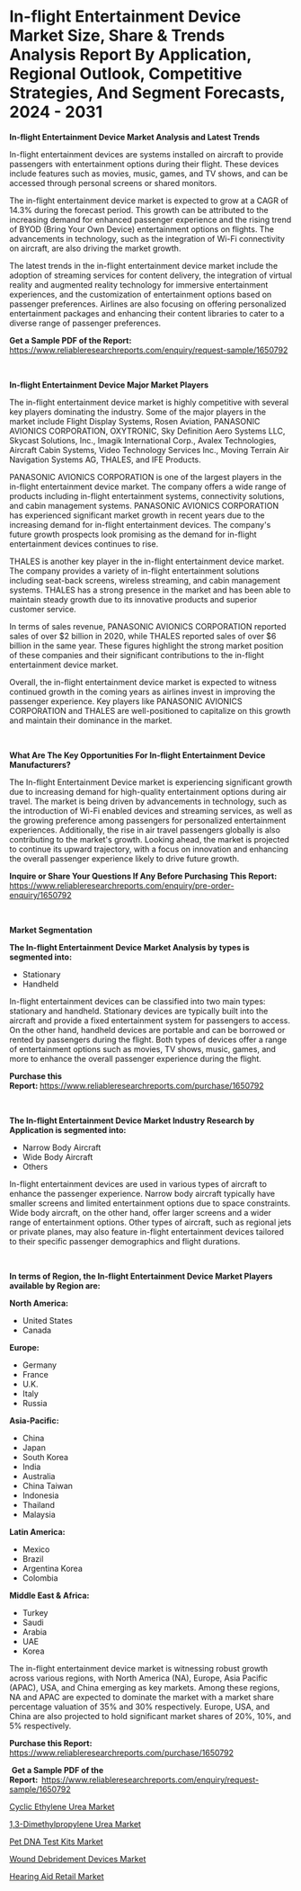 <p><h1>In-flight Entertainment Device Market Size, Share & Trends Analysis Report By Application, Regional Outlook, Competitive Strategies, And Segment Forecasts, 2024 - 2031</h1></p><p><strong>In-flight Entertainment Device Market Analysis and Latest Trends</strong></p>
<p><p>In-flight entertainment devices are systems installed on aircraft to provide passengers with entertainment options during their flight. These devices include features such as movies, music, games, and TV shows, and can be accessed through personal screens or shared monitors.</p><p>The in-flight entertainment device market is expected to grow at a CAGR of 14.3% during the forecast period. This growth can be attributed to the increasing demand for enhanced passenger experience and the rising trend of BYOD (Bring Your Own Device) entertainment options on flights. The advancements in technology, such as the integration of Wi-Fi connectivity on aircraft, are also driving the market growth.</p><p>The latest trends in the in-flight entertainment device market include the adoption of streaming services for content delivery, the integration of virtual reality and augmented reality technology for immersive entertainment experiences, and the customization of entertainment options based on passenger preferences. Airlines are also focusing on offering personalized entertainment packages and enhancing their content libraries to cater to a diverse range of passenger preferences.</p></p>
<p><strong>Get a Sample PDF of the Report:&nbsp;</strong> <a href="https://www.reliableresearchreports.com/enquiry/request-sample/1650792">https://www.reliableresearchreports.com/enquiry/request-sample/1650792</a></p>
<p>&nbsp;</p>
<p><strong>In-flight Entertainment Device Major Market Players</strong></p>
<p><p>The in-flight entertainment device market is highly competitive with several key players dominating the industry. Some of the major players in the market include Flight Display Systems, Rosen Aviation, PANASONIC AVIONICS CORPORATION, OXYTRONIC, Sky Definition Aero Systems LLC, Skycast Solutions, Inc., Imagik International Corp., Avalex Technologies, Aircraft Cabin Systems, Video Technology Services Inc., Moving Terrain Air Navigation Systems AG, THALES, and IFE Products.</p><p>PANASONIC AVIONICS CORPORATION is one of the largest players in the in-flight entertainment device market. The company offers a wide range of products including in-flight entertainment systems, connectivity solutions, and cabin management systems. PANASONIC AVIONICS CORPORATION has experienced significant market growth in recent years due to the increasing demand for in-flight entertainment devices. The company's future growth prospects look promising as the demand for in-flight entertainment devices continues to rise.</p><p>THALES is another key player in the in-flight entertainment device market. The company provides a variety of in-flight entertainment solutions including seat-back screens, wireless streaming, and cabin management systems. THALES has a strong presence in the market and has been able to maintain steady growth due to its innovative products and superior customer service.</p><p>In terms of sales revenue, PANASONIC AVIONICS CORPORATION reported sales of over $2 billion in 2020, while THALES reported sales of over $6 billion in the same year. These figures highlight the strong market position of these companies and their significant contributions to the in-flight entertainment device market.</p><p>Overall, the in-flight entertainment device market is expected to witness continued growth in the coming years as airlines invest in improving the passenger experience. Key players like PANASONIC AVIONICS CORPORATION and THALES are well-positioned to capitalize on this growth and maintain their dominance in the market.</p></p>
<p>&nbsp;</p>
<p><strong>What Are The Key Opportunities For In-flight Entertainment Device Manufacturers?</strong></p>
<p><p>The In-flight Entertainment Device market is experiencing significant growth due to increasing demand for high-quality entertainment options during air travel. The market is being driven by advancements in technology, such as the introduction of Wi-Fi enabled devices and streaming services, as well as the growing preference among passengers for personalized entertainment experiences. Additionally, the rise in air travel passengers globally is also contributing to the market's growth. Looking ahead, the market is projected to continue its upward trajectory, with a focus on innovation and enhancing the overall passenger experience likely to drive future growth.</p></p>
<p><strong>Inquire or Share Your Questions If Any Before Purchasing This Report:</strong> <a href="https://www.reliableresearchreports.com/enquiry/pre-order-enquiry/1650792">https://www.reliableresearchreports.com/enquiry/pre-order-enquiry/1650792</a></p>
<p>&nbsp;</p>
<p><strong>Market Segmentation</strong></p>
<p><strong>The In-flight Entertainment Device Market Analysis by types is segmented into:</strong></p>
<p><ul><li>Stationary</li><li>Handheld</li></ul></p>
<p><p>In-flight entertainment devices can be classified into two main types: stationary and handheld. Stationary devices are typically built into the aircraft and provide a fixed entertainment system for passengers to access. On the other hand, handheld devices are portable and can be borrowed or rented by passengers during the flight. Both types of devices offer a range of entertainment options such as movies, TV shows, music, games, and more to enhance the overall passenger experience during the flight.</p></p>
<p><strong>Purchase this Report:&nbsp;</strong><a href="https://www.reliableresearchreports.com/purchase/1650792">https://www.reliableresearchreports.com/purchase/1650792</a></p>
<p>&nbsp;</p>
<p><strong>The In-flight Entertainment Device Market Industry Research by Application is segmented into:</strong></p>
<p><ul><li>Narrow Body Aircraft</li><li>Wide Body Aircraft</li><li>Others</li></ul></p>
<p><p>In-flight entertainment devices are used in various types of aircraft to enhance the passenger experience. Narrow body aircraft typically have smaller screens and limited entertainment options due to space constraints. Wide body aircraft, on the other hand, offer larger screens and a wider range of entertainment options. Other types of aircraft, such as regional jets or private planes, may also feature in-flight entertainment devices tailored to their specific passenger demographics and flight durations.</p></p>
<p>&nbsp;</p>
<p><strong>In terms of Region, the In-flight Entertainment Device Market Players available by Region are:</strong></p>
<p>
    <p> <strong> North America: </strong>
        <ul>
            <li>United States</li>
            <li>Canada</li>
        </ul>
        </p> 
    <p> <strong> Europe: </strong>
        <ul>
            <li>Germany</li>
            <li>France</li>
            <li>U.K.</li>
            <li>Italy</li>
            <li>Russia</li>
        </ul>
        </p> 
    <p> <strong> Asia-Pacific: </strong>
        <ul>
            <li>China</li>
            <li>Japan</li>
            <li>South Korea</li>
            <li>India</li>
            <li>Australia</li>
            <li>China Taiwan</li>
            <li>Indonesia</li>
            <li>Thailand</li>
            <li>Malaysia</li>
        </ul>
        </p> 
    <p> <strong> Latin America: </strong>
        <ul>
            <li>Mexico</li>
            <li>Brazil</li>
            <li>Argentina Korea</li>
            <li>Colombia</li>
        </ul>
        </p> 
    <p> <strong> Middle East & Africa: </strong>
        <ul>
            <li>Turkey</li>
            <li>Saudi</li>
            <li>Arabia</li>
            <li>UAE</li>
            <li>Korea</li>
        </ul>
    </p>
    </p>
<p><p>The in-flight entertainment device market is witnessing robust growth across various regions, with North America (NA), Europe, Asia Pacific (APAC), USA, and China emerging as key markets. Among these regions, NA and APAC are expected to dominate the market with a market share percentage valuation of 35% and 30% respectively. Europe, USA, and China are also projected to hold significant market shares of 20%, 10%, and 5% respectively.</p></p>
<p><strong>Purchase this Report: </strong><a href="https://www.reliableresearchreports.com/purchase/1650792">https://www.reliableresearchreports.com/purchase/1650792</a></p>
<p>&nbsp;<strong>Get a Sample PDF of the Report:&nbsp;&nbsp;</strong><a href="https://www.reliableresearchreports.com/enquiry/request-sample/1650792">https://www.reliableresearchreports.com/enquiry/request-sample/1650792</a></p>
<p><strong></strong></p>
<p><p><a href="https://github.com/juniordelafrance/Market-Research-Report-List-1/blob/main/cyclic-ethylene-urea-market.md">Cyclic Ethylene Urea Market</a></p><p><a href="https://github.com/rahu1506/Market-Research-Report-List-2/blob/main/13-dimethylpropylene-urea-market.md">1,3-Dimethylpropylene Urea Market</a></p><p><a href="https://medium.com/@katlynbauch/pet-dna-test-kits-market-insights-into-market-cagr-market-trends-and-growth-strategies-12388815fd23">Pet DNA Test Kits Market</a></p><p><a href="https://medium.com/@katlynbauch/wound-debridement-devices-market-insights-into-market-cagr-market-trends-and-growth-strategies-ec62a6150dfd">Wound Debridement Devices Market</a></p><p><a href="https://medium.com/@katlynbauch/hearing-aid-retail-market-analysis-and-sze-forecasted-for-period-from-2024-to-2031-3f8b6c5ffec5">Hearing Aid Retail Market</a></p></p>